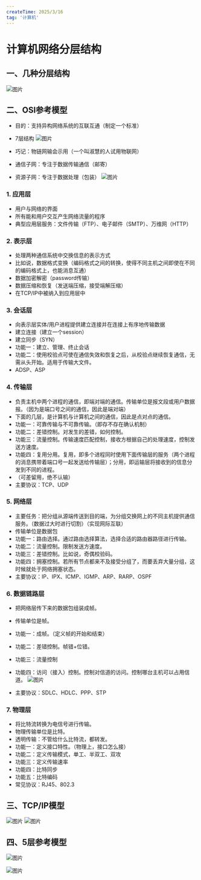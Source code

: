 ```yaml
---
createTime: 2025/3/16
tag: '计算机'
---
```

# 计算机网络分层结构

## 一、几种分层结构

![图片](../assets/structure-computer-networks1.png)

## 二、OSI参考模型

* 目的：支持异构网络系统的互联互通（制定一个标准）
* 7层结构
![图片](../assets/structure-computer-networks2.png)

* 巧记：物链网输会示用（一个叫淑慧的人试用物联网）
* 通信子网：专注于数据传输通信（邮寄）
* 资源子网：专注于数据处理（包装）
![图片](../assets/structure-computer-networks3.png)

### 1. 应用层

* 用户与网络的界面
* 所有能和用户交互产生网络流量的程序
* 典型应用层服务：文件传输（FTP）、电子邮件（SMTP）、万维网（HTTP）

### 2. 表示层

* 处理两种通信系统中交换信息的表示方式
* 比如说，数据格式变换（编码格式之间的转换，使得不同主机之间即使在不同的编码格式上，也能消息互通）
* 数据加密解密（password传输）
* 数据压缩和恢复（发送端压缩，接受端解压缩）
* 在TCP/IP中被纳入到应用层中

### 3. 会话层

* 向表示层实体/用户进程提供建立连接并在连接上有序地传输数据
* 建立连接（建立一个session）
* 建立同步（SYN）
* 功能一：建立、管理、终止会话
* 功能二：使用校验点可使在通信失效和恢复之后，从校验点继续恢复通信，无需从头开始。适用于传输大文件。
* ADSP、ASP

### 4. 传输层

* 负责主机中两个进程的通信，即端对端的通信。传输单位是报文段或用户数据报。（因为是端口号之间的通信，因此是端对端）
* 下面的几层，是计算机与计算机之间的通信，因此是点对点的通信。
* 功能一：可靠传输与不可靠传输。（即存不存在确认机制）
* 功能二：差错控制。对发生的差错，如何控制。
* 功能三：流量控制。传输速度匹配控制，接收方根据自己的处理速度，控制发送方速度。
* 功能四：复用分用。复用，即多个进程同时使用下面传输层的服务（两个进程的消息携带着端口号一起发送给传输层）；分用，即运输层将接收到的信息分发到不同的进程。
* （可差留用，绝不认输）
* 主要协议：TCP、UDP

### 5. 网络层

* 主要任务：把分组从源端传送到目的端，为分组交换网上的不同主机提供通信服务。（数据过大时进行切割）（实现网际互联）
* 传输单位是数据包
* 功能一：路由选择。通过路由选择算法，选择合适的路由器路径进行传输。
* 功能二：流量控制。限制发送方速度。
* 功能三：差错控制。比如说，奇偶校验码。
* 功能四：拥塞控制。若所有节点都来不及接受分组了，而要丢弃大量分组，这时候就处于网络拥塞状态。
* 主要协议：IP、IPX、ICMP、IGMP、ARP、RARP、OSPF

### 6. 数据链路层

* 把网络层传下来的数据包组装成帧。
* 传输单位是帧。
* 功能一：成帧。（定义帧的开始和结束）
* 功能二：差错控制。帧错+位错。
* 功能三：流量控制
* 功能四：访问（接入）控制。控制对信道的访问。控制哪台主机可以占用信道。
![图片](../assets/structure-computer-networks4.png)

* 主要协议：SDLC、HDLC、PPP、STP

### 7. 物理层

* 将比特流转换为电信号进行传输。
* 物理传输单位是比特。
* 透明传输：不管给什么比特流，都转发。
* 功能一：定义接口特性。（物理上，接口怎么接）
* 功能二：定义传输模式，单工、半双工、双攻
* 功能三：定义传输速率
* 功能四：比特同步
* 功能五：比特编码
* 常见协议：RJ45、802.3

## 三、TCP/IP模型

![图片](../assets/structure-computer-networks5.png)
![图片](../assets/structure-computer-networks6.png)

## 四、5层参考模型

![图片](../assets/structure-computer-networks7.png)

![图片](../assets/structure-computer-networks8.png)
